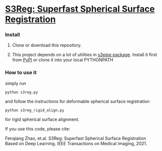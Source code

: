 # [S3Reg: Superfast Spherical Surface Registration](https://ieeexplore.ieee.org/document/9389746)

### Install

1. Clone or download this repository.

2. This project depends on a lot of utilities in [s3pipe package](https://github.com/BRAIN-Lab-UNC/s3pipe). Install it first from [PyPI](https://pypi.org/project/s3pipe/) or clone it into your local PYTHONPATH

### How to use it
simply run
```
python s3reg.py
```
and follow the instructions for deformable spherical surface registration
```
python s3reg_rigid_align.py
```
for rigid spherical surface alignment.


If you use this code, please cite:

Fenqiang Zhao, et.al. S3Reg: Superfast Spherical Surface Registration Based on Deep Learning. IEEE Transactions on Medical Imaging, 2021.
